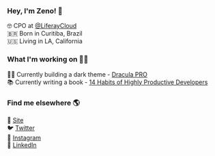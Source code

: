 ### Hey, I'm Zeno! 👋

🤓 CPO at [@LiferayCloud](https://github.com/LiferayCloud/) <br>
🇧🇷 Born in Curitiba, Brazil <br>
🇺🇸 Living in LA, California

### What I'm working on 👨‍💻

🧛‍♂️ Currently building a dark theme - [Dracula PRO](https://draculatheme.com/pro) <br>
📚 Currently writing a book - [14 Habits of Highly Productive Developers](https://14habits.com)

### Find me elsewhere 🌎

🚀 [Site](https://zenorocha.com) <br>
🐦 [Twitter](https://twitter.com/zenorocha) <br>
📸 [Instagram](https://instagram.com/zenorocha) <br>
💼 [LinkedIn](https://www.linkedin.com/in/zenorocha) <br>